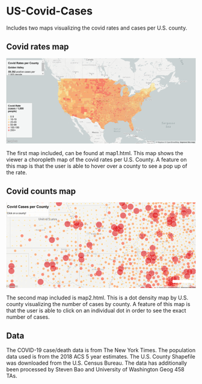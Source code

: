 # US-Covid-Cases

Includes two maps visualizing the covid rates and cases per U.S. county.

## Covid rates map

![rates map](img/map1.png)

The first map included, can be found at map1.html. This map shows the viewer a choropleth map of the covid rates per U.S. County. A feature on this map is that the user is able to hover over a county to see a pop up of the rate.

## Covid counts map

![count map](img/map2.png)

The second map included is map2.html. This is a dot density map by U.S. county visualizing the number of cases by county. A feature of this map is that the user is able to click on an individual dot in order to see the exact number of cases.

## Data

The COVID-19 case/death data is from The New York Times. The population data used is from the 2018 ACS 5 year estimates. The U.S. County Shapefile was downloaded from the U.S. Census Bureau. The data has additionally been processed by Steven Bao and University of Washington Geog 458 TAs.
